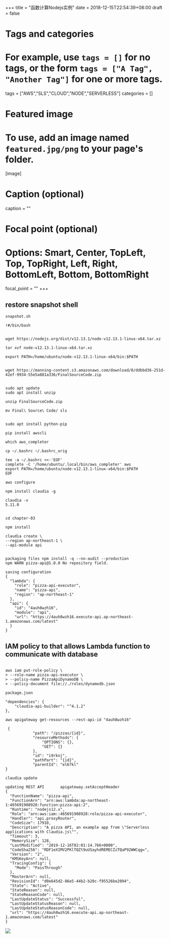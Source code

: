 +++
title = "函数计算Nodejs实例"
date = 2018-12-15T22:54:39+08:00
draft = false

# Tags and categories
# For example, use `tags = []` for no tags, or the form `tags = ["A Tag", "Another Tag"]` for one or more tags.
tags = ["AWS","SLS","CLOUD","NODE","SERVERLESS"]
categories = []

# Featured image
# To use, add an image named `featured.jpg/png` to your page's folder. 
[image]
  # Caption (optional)
  caption = ""

  # Focal point (optional)
  # Options: Smart, Center, TopLeft, Top, TopRight, Left, Right, BottomLeft, Bottom, BottomRight
  focal_point = ""
+++


## restore snapshot shell

`snapshot.sh`

```
!#/bin/bash


wget https://nodejs.org/dist/v12.13.1/node-v12.13.1-linux-x64.tar.xz

tar xvf node-v12.13.1-linux-x64.tar.xz

export PATH=/home/ubuntu/node-v12.13.1-linux-x64/bin:$PATH


wget https://manning-content.s3.amazonaws.com/download/0/ddbbd36-251d-42ef-9934-55e5a881a336/FinalSourceCode.zip


sudo apt update
sudo apt install unzip

unzip FinalSourceCode.zip

mv Final\ Source\ Code/ sls


sudo apt install python-pip

pip install awscli

which aws_completer

cp ~/.bashrc ~/.bashrc_orig

tee -a ~/.bashrc <<-'EOF'
complete -C '/home/ubuntu/.local/bin/aws_completer' aws
export PATH=/home/ubuntu/node-v12.13.1-linux-x64/bin:$PATH
EOF

```



```
aws configure

npm install claudia -g

claudia -v
5.11.0


cd chapter-03

npm install

claudia create \
--region ap-northeast-1 \
--api-module api


packaging files npm install -q --no-audit --production
npm WARN pizza-api@1.0.0 No repository field.

saving configuration
{
  "lambda": {
    "role": "pizza-api-executor",
    "name": "pizza-api",
    "region": "ap-northeast-1"
  },
  "api": {
    "id": "4auh8wzh16",
    "module": "api",
    "url": "https://4auh8wzh16.execute-api.ap-northeast-1.amazonaws.com/latest"
  }
}

```


## IAM policy to that allows Lambda function to communicate with database 


```

aws iam put-role-policy \
> --role-name pizza-api-executor \
> --policy-name PizzaApiDynamoDB \
> --policy-document file://./roles/dynamodb.json

```

`package.json`

```
"dependencies": {
    "claudia-api-builder": "^4.1.2"
},
```


```
aws apigateway get-resources --rest-api-id "4auh8wzh16"

 {
            "path": "/pizzas/{id}",
            "resourceMethods": {
                "OPTIONS": {},
                "GET": {}
            },
            "id": "i9rknj",
            "pathPart": "{id}",
            "parentId": "el67kl"
}

```

```
claudia update

updating REST API       apigateway.setAcceptHeader
{
  "FunctionName": "pizza-api",
  "FunctionArn": "arn:aws:lambda:ap-northeast-1:465691908928:function:pizza-api:2",
  "Runtime": "nodejs12.x",
  "Role": "arn:aws:iam::465691908928:role/pizza-api-executor",
  "Handler": "api.proxyRouter",
  "CodeSize": 17910,
  "Description": "A pizza API, an example app from \"Serverless applications with Claudia.js\"",
  "Timeout": 3,
  "MemorySize": 128,
  "LastModified": "2019-12-16T02:01:14.766+0000",
  "CodeSha256": "RDF1eXIMV2PKlTQZt9uUSayhdREMECZzTQaP92WWCqg=",
  "Version": "2",
  "KMSKeyArn": null,
  "TracingConfig": {
    "Mode": "PassThrough"
  },
  "MasterArn": null,
  "RevisionId": "d0e645d2-86e5-44b2-b20c-f95526be2094",
  "State": "Active",
  "StateReason": null,
  "StateReasonCode": null,
  "LastUpdateStatus": "Successful",
  "LastUpdateStatusReason": null,
  "LastUpdateStatusReasonCode": null,
  "url": "https://4auh8wzh16.execute-api.ap-northeast-1.amazonaws.com/latest"
}

```

![](/img/serverless-node-packaging.png)



